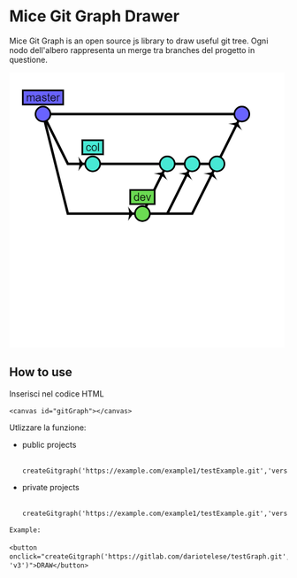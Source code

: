 # Mice Git Graph Drawer

Mice Git Graph is an open source js library to draw useful git tree.
Ogni nodo dell'albero rappresenta un merge tra branches del progetto in questione.

![alt text](example.png)

## How to use

Inserisci nel codice HTML

```
<canvas id="gitGraph"></canvas>
```

Utlizzare la funzione:
- public projects 
    ```
     createGitgraph('https://example.com/example1/testExample.git','version')
    ```
- private projects 
    ```
     createGitgraph('https://example.com/example1/testExample.git','version','username','password')
    ```


```
Example:

<button onclick="createGitgraph('https://gitlab.com/dariotelese/testGraph.git', 'v3')">DRAW</button>

```

